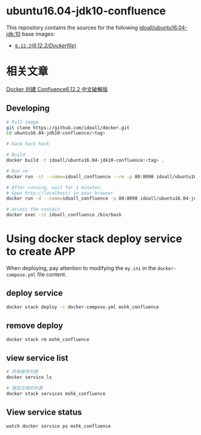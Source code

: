
ubuntu16.04-jdk10-confluence
=============


This repository contains the sources for the following [idoall/ubuntu16.04-jdk:10](https://hub.docker.com/r/idoall/ubuntu16.04-jdk) base images:
- [`6.12.2`(*6.12.2/Dockerfile*)](https://github.com/idoall/docker/blob/master/ubuntu16.04-jdk10-confluence/6.12.2/Dockerfile)

# 相关文章
[Docker 创建 Confluence6.12.2 中文破解版](https://mshk.top/2018/11/docker-confluence-6-12-2/)

## Developing

```bash
# Pull image
git clone https://github.com/idoall/docker.git
cd ubuntu16.04-jdk10-confluence/<tag>

# hack hack hack

# Build
docker build -t idoall/ubuntu16.04-jdk10-confluence:<tag> .

# Run rm
docker run -it --name=idoall_confluence --rm -p 80:8090 idoall/ubuntu16.04-jdk10-confluence:<tag>

# After running, wait for 1 minutes.
# Open http://localhost/ in your browser
docker run -d --name=idoall_confluence -p 80:8090 idoall/ubuntu16.04-jdk10-confluence:<tag>

# access the contain
docker exec -it idoall_confluence /bin/bash
```
# Using docker stack deploy service to create APP



When deploying, pay attention to modifying the  `my.ini` in the `docker-compose.yml` file content.



## deploy service

```bash
docker stack deploy -c docker-compose.yml mshk_confluence
```

## remove deploy

```bash
docker stack rm mshk_confluence
```

## view service list

```bash
# 所有服务列表
docker service ls

# 指定应用的列表
docker stack services mshk_confluence
```

## View service status

```bash
watch docker service ps mshk_confluence
```

